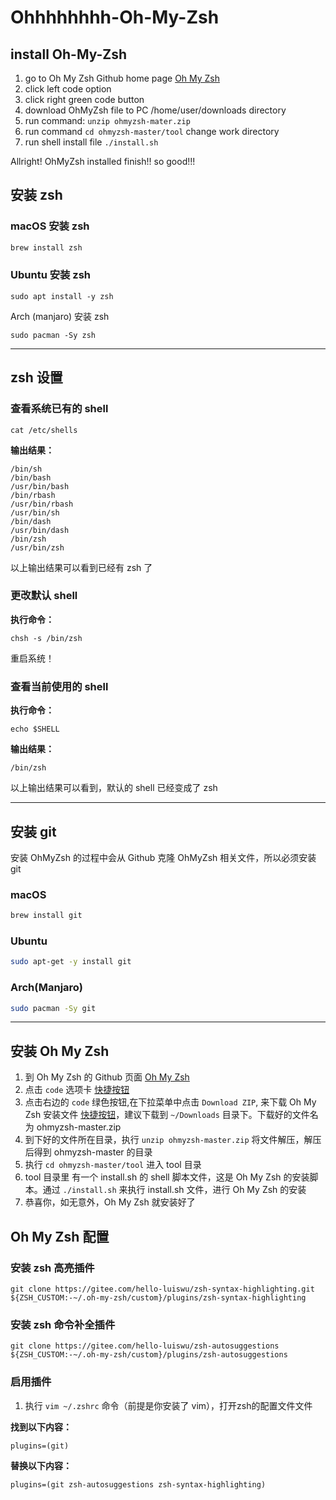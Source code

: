 # Ohhhhhhhh-Oh-My-Zsh
## install Oh-My-Zsh
1. go to Oh My Zsh Github home page [Oh My Zsh](https://github.com/ohmyzsh/ohmyzsh)
2. click left code option
3. click right green code button
4. download OhMyZsh file to PC /home/user/downloads directory
5. run command: `unzip ohmyzsh-mater.zip`
6. run command `cd ohmyzsh-master/tool` change work directory 
7. run shell install file `./install.sh`

Allright! OhMyZsh installed finish!! so good!!!

## 安装 zsh

### macOS 安装 zsh
``` sh
brew install zsh
```

### Ubuntu 安装 zsh

```
sudo apt install -y zsh
```

Arch (manjaro) 安装 zsh

```
sudo pacman -Sy zsh
```

---

## zsh 设置

### 查看系统已有的 shell

```
cat /etc/shells
```

**输出结果：**

```
/bin/sh
/bin/bash
/usr/bin/bash
/bin/rbash
/usr/bin/rbash
/usr/bin/sh
/bin/dash
/usr/bin/dash
/bin/zsh
/usr/bin/zsh
```
以上输出结果可以看到已经有 zsh 了

### 更改默认 shell

**执行命令：**

```
chsh -s /bin/zsh
```

重启系统！

### 查看当前使用的 shell

**执行命令：**

```
echo $SHELL
```

**输出结果：**

```
/bin/zsh
```

以上输出结果可以看到，默认的 shell 已经变成了 zsh 

---

## 安装 git 

安装 OhMyZsh 的过程中会从 Github 克隆 OhMyZsh 相关文件，所以必须安装 git

### macOS

``` sh
brew install git
```

### Ubuntu

``` sh
sudo apt-get -y install git
```

### Arch(Manjaro)

``` sh
sudo pacman -Sy git
```

---

## 安装 Oh My Zsh

1. 到 Oh My Zsh 的 Github 页面 [Oh My Zsh](https://github.com/ohmyzsh/ohmyzsh)
2. 点击 `code` 选项卡 [快捷按钮](https://github.com/ohmyzsh/ohmyzsh)
3. 点击右边的 `code` 绿色按钮,在下拉菜单中点击 `Download ZIP`, 来下载 Oh My Zsh 安装文件 [快捷按钮](https://github.com/ohmyzsh/ohmyzsh/archive/refs/heads/master.zip)，建议下载到 `~/Downloads` 目录下。下载好的文件名为 ohmyzsh-master.zip
4. 到下好的文件所在目录，执行 `unzip ohmyzsh-master.zip` 将文件解压，解压后得到 ohmyzsh-master 的目录
5. 执行 `cd ohmyzsh-master/tool` 进入 tool 目录
6. tool 目录里 有一个 install.sh 的 shell 脚本文件，这是 Oh My Zsh 的安装脚本。通过 `./install.sh` 来执行 install.sh 文件，进行 Oh My Zsh 的安装
7. 恭喜你，如无意外，Oh My Zsh 就安装好了

## Oh My Zsh 配置

### 安装 zsh 高亮插件

```
git clone https://gitee.com/hello-luiswu/zsh-syntax-highlighting.git ${ZSH_CUSTOM:-~/.oh-my-zsh/custom}/plugins/zsh-syntax-highlighting
```

### 安装 zsh 命令补全插件

```
git clone https://gitee.com/hello-luiswu/zsh-autosuggestions ${ZSH_CUSTOM:-~/.oh-my-zsh/custom}/plugins/zsh-autosuggestions
```

### 启用插件

1. 执行 `vim ~/.zshrc` 命令（前提是你安装了 vim），打开zsh的配置文件文件 

**找到以下内容：**

```
plugins=(git)
```

**替换以下内容：**

```
plugins=(git zsh-autosuggestions zsh-syntax-highlighting)
```

